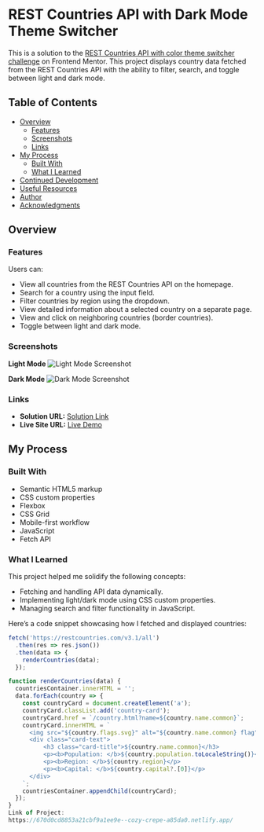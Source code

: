 # REST Countries API with Dark Mode Theme Switcher

This is a solution to the [REST Countries API with color theme switcher challenge](https://www.frontendmentor.io/challenges/rest-countries-api-with-color-theme-switcher-UXlZ9weE) on Frontend Mentor. This project displays country data fetched from the REST Countries API with the ability to filter, search, and toggle between light and dark mode.

## Table of Contents

- [Overview](#overview)
  - [Features](#features)
  - [Screenshots](#screenshots)
  - [Links](#links)
- [My Process](#my-process)
  - [Built With](#built-with)
  - [What I Learned](#what-i-learned)
- [Continued Development](#continued-development)
- [Useful Resources](#useful-resources)
- [Author](#author)
- [Acknowledgments](#acknowledgments)

## Overview

### Features

Users can:
- View all countries from the REST Countries API on the homepage.
- Search for a country using the input field.
- Filter countries by region using the dropdown.
- View detailed information about a selected country on a separate page.
- View and click on neighboring countries (border countries).
- Toggle between light and dark mode.

### Screenshots

**Light Mode**
![Light Mode Screenshot](path_to_light_mode_screenshot)

**Dark Mode**
![Dark Mode Screenshot](path_to_dark_mode_screenshot)

### Links

- **Solution URL:** [Solution Link](https://www.frontendmentor.io/solutions/your-solution-link)
- **Live Site URL:** [Live Demo](https://your-live-site-link)

## My Process

### Built With

- Semantic HTML5 markup
- CSS custom properties
- Flexbox
- CSS Grid
- Mobile-first workflow
- JavaScript
- Fetch API

### What I Learned

This project helped me solidify the following concepts:
- Fetching and handling API data dynamically.
- Implementing light/dark mode using CSS custom properties.
- Managing search and filter functionality in JavaScript.
  
Here’s a code snippet showcasing how I fetched and displayed countries:

```js
fetch('https://restcountries.com/v3.1/all')
  .then(res => res.json())
  .then(data => {
    renderCountries(data);
  });

function renderCountries(data) {
  countriesContainer.innerHTML = '';
  data.forEach(country => {
    const countryCard = document.createElement('a');
    countryCard.classList.add('country-card');
    countryCard.href = `/country.html?name=${country.name.common}`;
    countryCard.innerHTML = `
      <img src="${country.flags.svg}" alt="${country.name.common} flag" />
      <div class="card-text">
          <h3 class="card-title">${country.name.common}</h3>
          <p><b>Population: </b>${country.population.toLocaleString()}</p>
          <p><b>Region: </b>${country.region}</p>
          <p><b>Capital: </b>${country.capital?.[0]}</p>
      </div>
    `;
    countriesContainer.appendChild(countryCard);
  });
}
Link of Project:
https://670d0cd8853a21cbf9a1ee9e--cozy-crepe-a85da0.netlify.app/
